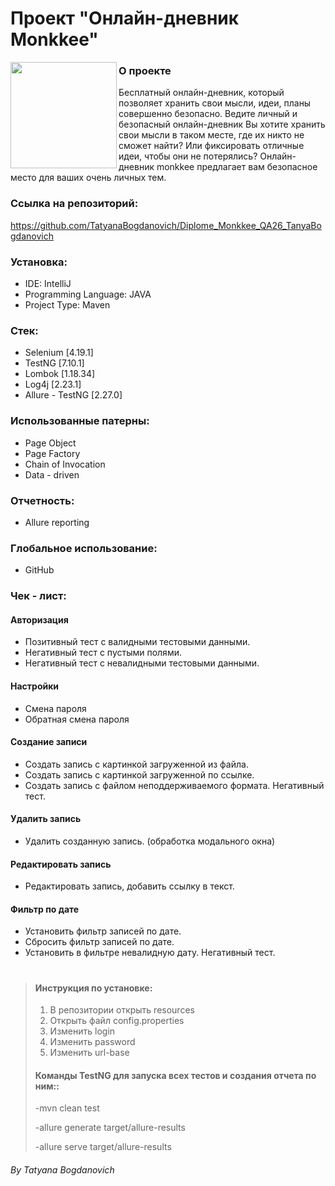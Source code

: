 # Проект "Онлайн-дневник Monkkee"
<a href="https://monkkee.com/app/#/">  
<img src="https://monkkee.com/" height="170" align ="left" />
</a>

### **О проекте**
Бесплатный онлайн-дневник, который позволяет хранить свои мысли, идеи, планы совершенно безопасно.
Ведите личный и безопасный онлайн-дневник
Вы хотите хранить свои мысли в таком месте, где их никто не сможет найти? Или фиксировать отличные идеи, чтобы они не потерялись?
Онлайн-дневник monkkee предлагает вам безопасное место для ваших очень личных тем.

### **Ссылка на репозиторий:**
https://github.com/TatyanaBogdanovich/Diplome_Monkkee_QA26_TanyaBogdanovich

### Установка:

* IDE: IntelliJ
* Programming Language: JAVA
* Project Type: Maven

### Стек:

* 	Selenium [4.19.1]
* 	TestNG [7.10.1]
* 	Lombok [1.18.34]
* 	Log4j [2.23.1]
*   Allure - TestNG [2.27.0]


### Использованные патерны:

* 	Page Object
* 	Page Factory
* 	Chain of Invocation
* 	Data - driven

### Отчетность:
*	Allure reporting

### Глобальное использование:

*	GitHub

### Чек - лист:

#### Авторизация

* 	Позитивный тест с валидными тестовыми данными.
* 	Негативный тест с пустыми полями.
* 	Негативный тест с невалидными тестовыми данными.

#### Настройки

* 	Смена пароля
*   Обратная смена пароля
 
#### Создание записи

* 	Создать запись с картинкой загруженной  из файла.
* 	Создать запись с картинкой загруженной по ссылке.
*   Создать запись с файлом неподдерживаемого формата. Негативный тест.

#### Удалить запись

* 	Удалить созданную запись. (обработка модального окна)

#### Редактировать запись

* 	Редактировать запись, добавить ссылку в текст. 

#### Фильтр по дате

* 	Установить фильтр записей по дате.
*   Сбросить фильтр записей по дате.
*   Установить в фильтре невалидную дату. Негативный тест.
#
> #### Инструкция по установке:
>1. В репозитории открыть resources
>2. Открыть файл config.properties 
>3. Изменить login
>4. Изменить password
>5. Изменить url-base
> #### Команды TestNG для запуска всех тестов и создания отчета по ним::
>-mvn clean test
>
>-allure generate target/allure-results
>
>-allure serve target/allure-results

###### By Tatyana Bogdanovich  